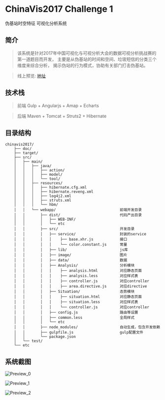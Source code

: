 # ChinaVis2017 Challenge 1
伪基站时空特征 可视化分析系统
## 简介
>该系统是针对2017年中国可视化与可视分析大会的数据可视分析挑战赛的第一道题目而开发，
主要是从伪基站的时间和空间、垃圾短信的分类三个维度来综合分析，
揭示伪站的行为模式，协助有关部门打击伪基站。

> 线上预览: [地址](http://59.110.139.197:8080/chinavis/#!/ "伪基站时空特征")
## 技术栈
>前端 Gulp + Angularjs + Amap + Echarts

>后端 Maven + Tomcat + Struts2 + Hibernate
## 目录结构
    chinavis2017/
        ├── doc/
        ├── target/
        ├── src/
        │   ├── main/
        │   │   ├── java/
        │   │   │   ├── action/
        │   │   │   ├── model/
        │   │   │   └── tool/
        │   │   ├── resources/
        │   │   │   ├── hibernate.cfg.xml
        │   │   │   ├── hibernate.reveng.xml
        │   │   │   ├── log4j2.xml
        │   │   │   ├── struts.xml
        │   │   │   └── hbm/
        │   │   └── webapp/                             前端开发目录
        │   │       ├── dist/                           代码产出目录
        │   │       │   ├── WEB-INF/
        │   │       │   └── etc
        │   │       ├── src/                            开发目录
        │   │       │   ├── service/                    封装的service
        │   │       │   │    ├── base.xhr.js            接口
        │   │       │   │    └── color.constant.js      常量
        │   │       │   ├── lib/                        js库
        │   │       │   ├── image/                      图片
        │   │       │   ├── data/                       数据
        │   │       │   ├── Analysis/                   分析模块
        │   │       │   │    ├── analysis.html          对应静态页面
        │   │       │   │    ├── analysis.less          对应样式表
        │   │       │   │    ├── controller.js          对应controller
        │   │       │   │    ├── area.directive.js      对应directive
        │   │       │   ├── Situation/                  态势模块
        │   │       │   │    ├── situation.html         对应静态页面
        │   │       │   │    ├── situation.less         对应样式表
        │   │       │   │    └── controller.js          对应controller
        │   │       │   ├── config.js                   路由等设置
        │   │       │   ├── common.less                 全局样式
        │   │       │   └── etc 
        │   │       ├── node_modules/                   自动生成，包含开发依赖
        │   │       ├── gulpfile.js                     gulp配置文件
        │   │       └── package.json
        │   └── test/
        └── etc
## 系统截图
![Preview_0](https://github.com/oceanstation/chinavis2017/blob/master/doc/Preview_0.png)

![Preview_1](https://github.com/oceanstation/chinavis2017/blob/master/doc/Preview_1.png)

![Preview_2](https://github.com/oceanstation/chinavis2017/blob/master/doc/Preview_2.png)